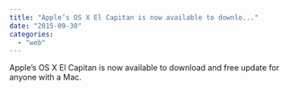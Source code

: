 ```yaml
---
title: "Apple’s OS X El Capitan is now available to downlo..."
date: "2015-09-30"
categories: 
  - "web"
---
```


Apple’s OS X El Capitan is now available to download and free update for anyone with a Mac.

